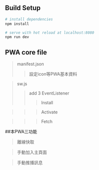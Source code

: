 
## Build Setup

``` bash
# install dependencies
npm install

# serve with hot reload at localhost:8080
npm run dev
```

## PWA core file
> manifest.json  
>> 設定icon等PWA基本資料

> sw.js
>>add 3 EventListener
>>>Install

>>>Activate

>>>Fetch


##本PWA三功能
>離線快取

>手動加入主頁面

>手動推播訊息







